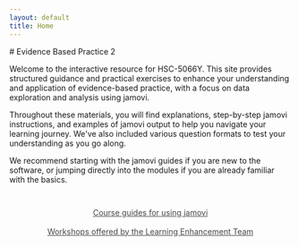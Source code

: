 ```yaml
---
layout: default
title: Home
---
```


<div class="explanation" markdown="1">
# Evidence Based Practice 2

Welcome to the interactive resource for HSC-5066Y. This site provides structured guidance and practical exercises to enhance your understanding and application of evidence-based practice, with a focus on data exploration and analysis using jamovi.

Throughout these materials, you will find explanations, step-by-step jamovi instructions, and examples of jamovi output to help you navigate your learning journey. We've also included various question formats to test your understanding as you go along.

We recommend starting with the jamovi guides if you are new to the software, or jumping directly into the modules if you are already familiar with the basics.
</div>

<div style="text-align: center; margin-top: 3em;">
    <a href="{{ "/jamovi/" | relative_url }}" class="btn btn-primary" style="opacity: 0.8;">Course guides for using jamovi</a>
    <br><br>
    <a href="{{ "/let/" | relative_url }}" class="btn btn-primary" style="opacity: 0.8;">Workshops offered by the Learning Enhancement Team</a>
</div>
